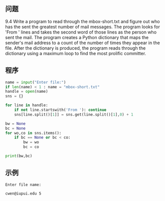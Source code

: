 ## 问题
9.4 Write a program to read through the mbox-short.txt and figure out who has the sent the greatest number of mail messages. The program looks for 'From ' lines and takes the second word of those lines as the person who sent the mail. The program creates a Python dictionary that maps the sender's mail address to a count of the number of times they appear in the file. After the dictionary is produced, the program reads through the dictionary using a maximum loop to find the most prolific committer.

## 程序
```python
name = input("Enter file:")
if len(name) < 1 : name = "mbox-short.txt"
handle = open(name)
sns = {}

for line in handle:
    if not line.startswith('From '): continue
    sns[line.split()[1]] = sns.get(line.split()[1],0) + 1

bw = None
bc = None
for wo,co in sns.items():
    if bc == None or bc < co:
        bw = wo
        bc = co

print(bw,bc)
```

## 示例
```
Enter file name:
```
```
cwen@iupui.edu 5
```
